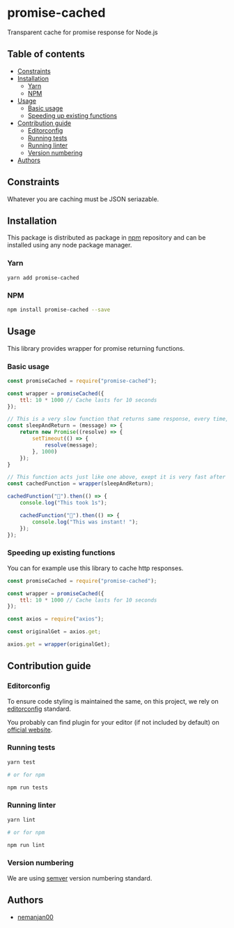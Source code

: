 # promise-cached

Transparent cache for promise response for Node.js

## Table of contents

<!-- vim-markdown-toc GFM -->

* [Constraints](#constraints)
* [Installation](#installation)
	* [Yarn](#yarn)
	* [NPM](#npm)
* [Usage](#usage)
	* [Basic usage](#basic-usage)
	* [Speeding up existing functions](#speeding-up-existing-functions)
* [Contribution guide](#contribution-guide)
	* [Editorconfig](#editorconfig)
	* [Running tests](#running-tests)
	* [Running linter](#running-linter)
	* [Version numbering](#version-numbering)
* [Authors](#authors)

<!-- vim-markdown-toc -->

## Constraints

Whatever you are caching must be JSON seriazable.

## Installation

This package is distributed as package in [npm](https://www.npmjs.com/) repository and can be installed using any node package manager. 

### Yarn

```
yarn add promise-cached
```

### NPM

```bash
npm install promise-cached --save
```

## Usage

This library provides wrapper for promise returning functions.

### Basic usage

```javascript
const promiseCached = require("promise-cached");

const wrapper = promiseCached({
	ttl: 10 * 1000 // Cache lasts for 10 seconds
});

// This is a very slow function that returns same response, every time, for same params
const sleepAndReturn = (message) => {
	return new Promise((resolve) => {
		setTimeout(() => {
			resolve(message);
		}, 1000)
	});
}

// This function acts just like one above, exept it is very fast after the first time
const cachedFunction = wrapper(sleepAndReturn);

cachedFunction("💪").then(() => {
	console.log("This took 1s");

	cachedFunction("💪").then(() => {
		console.log("This was instant! ");
	});
});
```

### Speeding up existing functions

You can for example use this library to cache http responses.

```javascript
const promiseCached = require("promise-cached");

const wrapper = promiseCached({
	ttl: 10 * 1000 // Cache lasts for 10 seconds
});

const axios = require("axios");

const originalGet = axios.get;

axios.get = wrapper(originalGet);
```

## Contribution guide

### Editorconfig

To ensure code styling is maintained the same, on this project, we rely on [editorconfig](https://editorconfig.org/) standard.

You probably can find plugin for your editor (if not included by default) on [official website](https://editorconfig.org/). 

### Running tests

``` bash
yarn test

# or for npm

npm run tests
```

### Running linter

```bash
yarn lint

# or for npm

npm run lint
```

### Version numbering

We are using [semver](https://semver.org/) version numbering standard. 

## Authors

* [nemanjan00](https://github.com/nemanjan00)


